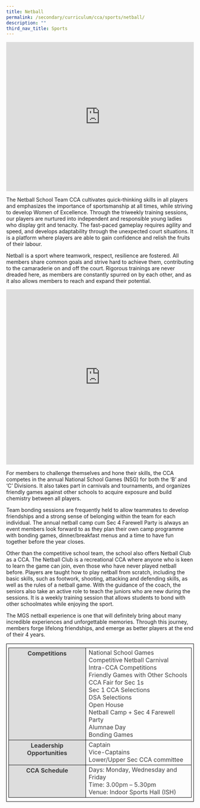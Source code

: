 ```yaml
---
title: Netball
permalink: /secondary/curriculum/cca/sports/netball/
description: ""
third_nav_title: Sports
---
```

<div style="width:100%; height:400px">
  <iframe width="100%" height="100%" src="https://www.youtube.com/embed/vgYv_w-VamY" title="MGS Heritage Video" frameborder="0" allowfullscreen="" class="ive_eobj_center">
  </iframe>
</div>

The Netball School Team CCA cultivates quick-thinking skills in all players and emphasizes the importance of sportsmanship at all times, while striving to develop Women of Excellence. Through the triweekly training sessions, our players are nurtured into independent and responsible young ladies who display grit and tenacity. The fast-paced gameplay requires agility and speed, and develops adaptability through the unexpected court situations. It is a platform where players are able to gain confidence and relish the fruits of their labour.

Netball is a sport where teamwork, respect, resilience are fostered. All members share common goals and strive hard to achieve them, contributing to the camaraderie on and off the court. Rigorous trainings are never dreaded here, as members are constantly spurred on by each other, and as it also allows members to reach and expand their potential.

<div style="width:100%; height:470px">
	<iframe src="https://docs.google.com/presentation/d/e/2PACX-1vTPMJMXOQWNlI-36HZC0ZDGDMn0KETWCpmRrjQ_1UeTkNOOSXUy2HLzXrneFiBP3mql3bSHdN1kUXTd/embed?start=true&amp;loop=true&amp;delayms=3000" frameborder="0" width="100%" height="100%" allowfullscreen="true"></iframe>	
</div>

For members to challenge themselves and hone their skills, the CCA competes in the annual National School Games (NSG) for both the ‘B’ and ‘C’ Divisions. It also takes part in carnivals and tournaments, and organizes friendly games against other schools to acquire exposure and build chemistry between all players.

  

Team bonding sessions are frequently held to allow teammates to develop friendships and a strong sense of belonging within the team for each individual. The annual netball camp cum Sec 4 Farewell Party is always an event members look forward to as they plan their own camp programme with bonding games, dinner/breakfast menus and a time to have fun together before the year closes.

  

Other than the competitive school team, the school also offers Netball Club as a CCA. The Netball Club is a recreational CCA where anyone who is keen to learn the game can join, even those who have never played netball before. Players are taught how to play netball from scratch, including the basic skills, such as footwork, shooting, attacking and defending skills, as well as the rules of a netball game. With the guidance of the coach, the seniors also take an active role to teach the juniors who are new during the sessions. It is a weekly training session that allows students to bond with other schoolmates while enjoying the sport.

  

The MGS netball experience is one that will definitely bring about many incredible experiences and unforgettable memories. Through this journey, members forge lifelong friendships, and emerge as better players at the end of their 4 years.

<style type="text/css">
.tg {
    border-color: black;
    border-style: solid;
    border-width: 1px;
    color: #3D3D3D;
    padding: 10px 5px;
}
.tg td {
    overflow: hidden;
    word-break: normal;
}
.tg th {
    background-color: #DDD;
    border-color: black;
    border-style: solid;
    border-width: 1px;
    color: #3D3D3D;
    font-weight: bold;
}
.tg .tr-norm {
    border-color: black;
    border-style: solid;
    border-width: 1px;
    vertical-align: top;
}
.tg .tr-header {
    border-color: black;
    border-style: solid;
    border-width: 1px;
    color: #3D3D3D;
    font-weight: bold;
    vertical-align: top
}
</style>

<table class="tg">
  <thead>
    <tr>
      <th class="tr-header">Competitions</th>
      <td class="tr-norm">National School Games<br>
        Competitive Netball Carnival<br>
        Intra-CCA Competitions<br>
        Friendly Games with Other Schools<br>
        CCA Fair for Sec 1s<br>
        Sec 1 CCA Selections<br>
        DSA Selections<br>
        Open House<br>
        Netball Camp + Sec 4 Farewell Party<br>
        Alumnae Day<br>
        Bonding Games </td>
    </tr>
    <tr>
      <th class="tr-header">Leadership Opportunities</th>
      <td class="tr-norm">Captain<br>
        Vice-Captains<br>
        Lower/Upper Sec CCA committee </td>
    </tr>
  </thead>
  <tbody>
    <tr>
      <th class="tr-header">CCA Schedule</th>
      <td class="tr-norm">Days: Monday, Wednesday and Friday<br>
          Time: 3.00pm – 5.30pm<br>
          Venue: Indoor Sports Hall (ISH)</td>
    </tr>
  </tbody>
</table>